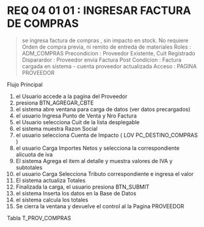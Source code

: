 # REQ 04 01 01 : INGRESAR FACTURA DE COMPRAS 
> se ingresa factura de compras , sin impacto en stock. 
> No requiere Orden de compra previa, ni remito de entreda de materiales
Roles : ADM_COMPRAS
Precondicion : Proveedor Existente, Cuit Registrado
Disparardor : Proveedor envia Factura
Post Condicion : Factura cargada en sistema - cuenta proveedor actualizada
Acceso : PAGINA PROVEEDOR

Flujo Principal 
1) el Usuario accede a la pagina del Proveedor
2) presiona BTN_AGREGAR_CBTE
3) el sistema abre ventana para carga de datos (ver datos precargados)
4) el usuario Ingresa Punto de Venta y Nro Factura
5) el Usuario selecciona Cuit de la lista desplegable 
6) el sistema muestra Razon Social 
7) el usuario selecciona Cuenta de Impacto ( LOV PC_DESTINO_COMPRAS )
8) el usuario Carga Importes Netos y selecciona la correspondiente alicuota de iva
9) El sistema Agrega el item al detalle y muestra valores de IVA y subtotales
10) el usuario Carga Selecciona Tributo correspondiente e ingresa el valor
11) El sistema actualiza Totales
12) Finalizada la carga, el usuario presiona BTN_SUBMIT
13) el sistema Inserta los datos en la Base de Datos 
14) el sistema calcula los totales
15) Se cierra la ventana y devuelve el control al la Pagina PROVEEDOR


Tabla 
T_PROV_COMPRAS
